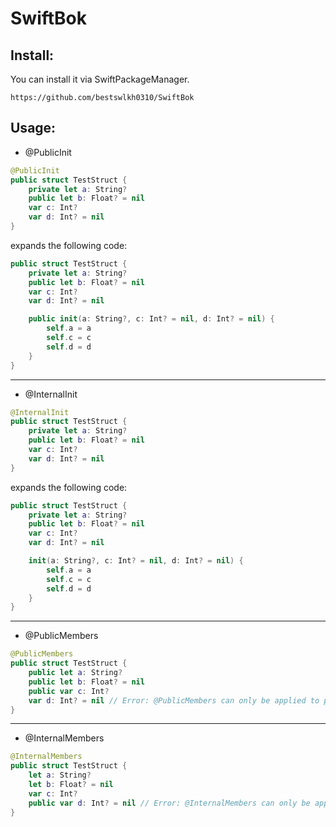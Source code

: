 # SwiftBok

## Install:
You can install it via SwiftPackageManager. 
```
https://github.com/bestswlkh0310/SwiftBok
```

## Usage:
- @PublicInit
```swift
@PublicInit
public struct TestStruct {
    private let a: String?
    public let b: Float? = nil
    var c: Int?
    var d: Int? = nil
}
```
expands the following code:
```swift
public struct TestStruct {
    private let a: String?
    public let b: Float? = nil
    var c: Int?
    var d: Int? = nil

    public init(a: String?, c: Int? = nil, d: Int? = nil) {
        self.a = a
        self.c = c
        self.d = d
    }
}
```
---
- @InternalInit
```swift
@InternalInit
public struct TestStruct {
    private let a: String?
    public let b: Float? = nil
    var c: Int?
    var d: Int? = nil
}
```
expands the following code:
```swift
public struct TestStruct {
    private let a: String?
    public let b: Float? = nil
    var c: Int?
    var d: Int? = nil

    init(a: String?, c: Int? = nil, d: Int? = nil) {
        self.a = a
        self.c = c
        self.d = d
    }
}
```
---
- @PublicMembers
```swift
@PublicMembers
public struct TestStruct {
    public let a: String?
    public let b: Float? = nil
    public var c: Int?
    var d: Int? = nil // Error: @PublicMembers can only be applied to public
}
```
---
- @InternalMembers
```swift
@InternalMembers
public struct TestStruct {
    let a: String?
    let b: Float? = nil
    var c: Int?
    public var d: Int? = nil // Error: @InternalMembers can only be applied to internal
}
```
